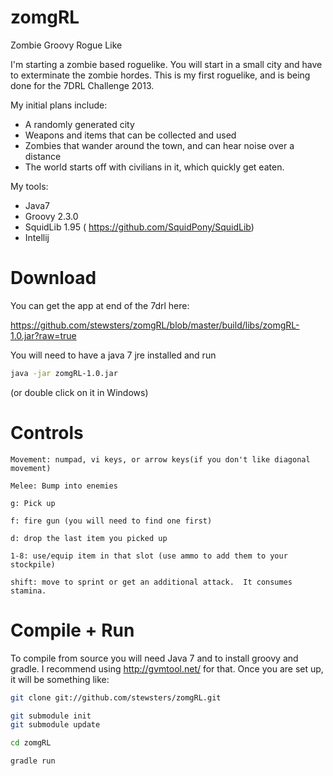 zomgRL
======

Zombie Groovy Rogue Like


I'm starting a zombie based roguelike.  You will start in a small city and have to exterminate the zombie hordes.
This is my first roguelike, and is being done for the 7DRL Challenge 2013.

My initial plans include:
+ A randomly generated city
+ Weapons and items that can be collected and used
+ Zombies that wander around the town, and can hear noise over a distance
+ The world starts off with civilians in it, which quickly get eaten.

My tools:
+ Java7
+ Groovy 2.3.0
+ SquidLib 1.95 ( https://github.com/SquidPony/SquidLib)
+ Intellij

Download
========
You can get the app at end of the 7drl here:

https://github.com/stewsters/zomgRL/blob/master/build/libs/zomgRL-1.0.jar?raw=true

You will need to have a java 7 jre installed and run

```bash
java -jar zomgRL-1.0.jar
```

(or double click on it in Windows)


Controls
========
```
Movement: numpad, vi keys, or arrow keys(if you don't like diagonal movement)

Melee: Bump into enemies

g: Pick up

f: fire gun (you will need to find one first)

d: drop the last item you picked up

1-8: use/equip item in that slot (use ammo to add them to your stockpile)

shift: move to sprint or get an additional attack.  It consumes stamina.
```

Compile + Run
=============
To compile from source you will need Java 7 and to install groovy and gradle.  I recommend using http://gvmtool.net/ for that.
Once you are set up, it will be something like:

```bash
git clone git://github.com/stewsters/zomgRL.git

git submodule init
git submodule update

cd zomgRL

gradle run
```
